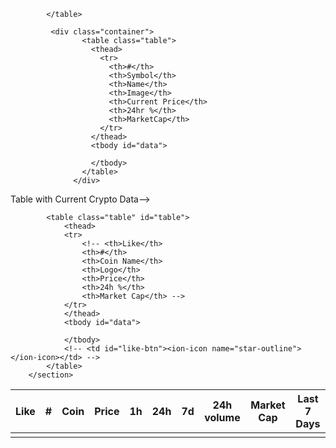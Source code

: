 <table class="table" id="table">
                <thead>
                <tr>
                    <th>Like</th>
                    <th>#</th>
                    <th>Coin</th>
                    <th>Price</th>
                    <th>1h</th>
                    <th>24h</th>
                    <th>7d</th>
                    <th>24h volume</th>
                    <th>Market Cap</th>
                    <th>Last 7 Days</th>
                </tr>
                </thead>
                <tbody id="data">
                    <td id="like-btn"><ion-icon name="star-outline"></ion-icon></td>
                </tbody>
                
            </table>

             <div class="container">
                    <table class="table">
                      <thead>
                        <tr>
                          <th>#</th>
                          <th>Symbol</th>
                          <th>Name</th>
                          <th>Image</th>
                          <th>Current Price</th>
                          <th>24hr %</th>
                          <th>MarketCap</th>
                        </tr>
                      </thead>
                      <tbody id="data">
                  
                      </tbody>
                    </table>
                  </div>
 Table with Current Crypto Data-->
  
            <table class="table" id="table">
                <thead>
                <tr>
                    <!-- <th>Like</th>
                    <th>#</th>
                    <th>Coin Name</th>
                    <th>Logo</th>
                    <th>Price</th>
                    <th>24h %</th>
                    <th>Market Cap</th> -->
                </tr>
                </thead>
                <tbody id="data">
                    
                </tbody>
                <!-- <td id="like-btn"><ion-icon name="star-outline"></ion-icon></td> -->
            </table>
        </section>

